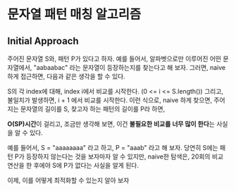 # 문자열 패턴 매칭 알고리즘 # 

## Initial Approach

주어진 문자열 S와, 패턴 P가 있다고 하자. 예를 들어서, 알파벳으로만 이루어진 어떤 문자열에서, "aabaabac" 라는 문자열이 등장하는지를 찾는다고 해 보자. 그러면, naive하게 접근하면, 다음과 같은 생각을 할 수 있다. 

S의 각 index에 대해, index i에서 비교를 시작한다. (0 <= i <= S.length()) 그리고, 불일치가 발생하면, i + 1 에서 비교를 시작한다. 이런 식으로, naive 하게 찾으면, 주어지는 문자열의 길이를 S, 찾고자 하는 패턴의 길이를 P라 하면, 

**O(SP)시간**이 걸리고, 조금만 생각해 보면, 이건 **불필요한 비교를 너무 많이 한다**는 사실을 알 수 있다. 

예를 들어서, S = "aaaaaaaa" 라고 하고, P = "aaab" 라고 해 보자. 당연히 S에는 패턴 P가 등장하지 않는다는 것을 보자마자 알 수 있지만, naive한 탐색은, 20회의 비교 연산을 한 후에야 S에 P가 없다는 사실을 알게 된다. 

이제, 이를 어떻게 최적화할 수 있는지 알아 보자 
